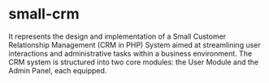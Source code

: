 # small-crm
It represents the design and implementation of a Small Customer Relationship Management (CRM in PHP) System aimed at streamlining user interactions and administrative tasks within a business environment. The CRM system is structured into two core modules: the User Module and the Admin Panel, each equipped.
